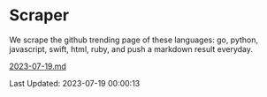 # Scraper

We scrape the github trending page of these languages: go, python, javascript, swift, html, ruby, and push a markdown result everyday.

[2023-07-19.md](https://github.com/henson/Scraper/blob/master/2023-07-19.md)

Last Updated: 2023-07-19 00:00:13